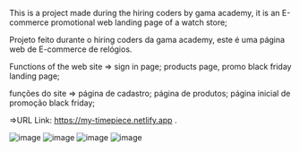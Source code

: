 This is a project made during the hiring coders by gama academy, it is an E-commerce promotional web landing page of a watch store;

Projeto feito durante o hiring coders da gama academy, este é uma página web de E-commerce de relógios.

Functions of the web site => sign in page; products page, promo black friday landing page;

funções do site => página de cadastro; página de produtos; página inicial de promoção black friday;

=>URL Link: https://my-timepiece.netlify.app .


![image](https://user-images.githubusercontent.com/64990900/126885434-9ec461ff-1b1b-402b-92f4-3ed530df6940.png)
![image](https://user-images.githubusercontent.com/64990900/126885439-ce614fd6-3074-4ba2-a740-9f4fd3c3a60f.png)
![image](https://user-images.githubusercontent.com/64990900/126885450-1ed4c4b4-7c12-42c8-bd3e-855da32531cc.png)
![image](https://user-images.githubusercontent.com/64990900/126885454-1bba18c2-50b1-4e82-bf9d-1445979e8407.png)

